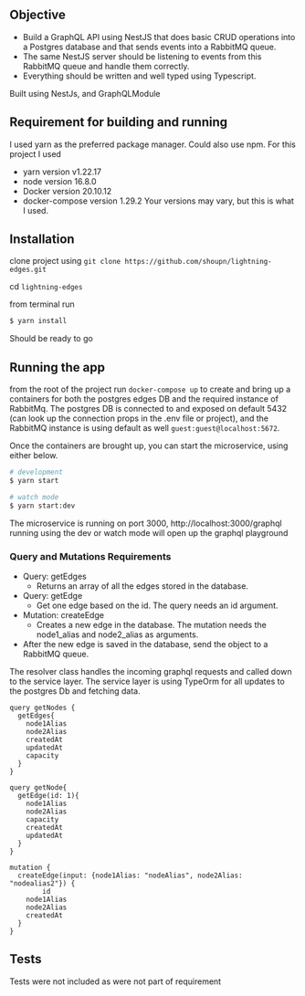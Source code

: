 ## Objective
- Build a GraphQL API using NestJS that does basic CRUD operations into a Postgres
database and that sends events into a RabbitMQ queue.
- The same NestJS server should be listening to events from this RabbitMQ queue and
handle them correctly.
- Everything should be written and well typed using Typescript.

Built using NestJs, and GraphQLModule

## Requirement for building and running 
I used yarn as the preferred package manager. Could also use npm. 
For this project I used 
- yarn version v1.22.17 
- node version 16.8.0
- Docker version 20.10.12 
- docker-compose version 1.29.2
Your versions may vary, but this is what I used. 

## Installation 
clone project using `git clone https://github.com/shoupn/lightning-edges.git`

cd `lightning-edges`

from terminal run
```bash
$ yarn install
```
Should be ready to go
## Running the app
from the root of the project run `docker-compose up` to create and bring up a containers
for both the postgres edges DB and the required instance of RabbitMq. The postgres DB is connected to and 
exposed on default 5432 (can look up the connection props in the .env file or project),
and the RabbitMQ instance is using default as well `guest:guest@localhost:5672`.

Once the containers are brought up, you can start the microservice, using either below. 

```bash
# development
$ yarn start

# watch mode
$ yarn start:dev
```

The microservice is running on port 3000, 
http://localhost:3000/graphql running using the dev or watch mode will open up the graphql playground


### Query and Mutations Requirements

- Query: getEdges
  - Returns an array of all the edges stored in the database.
- Query: getEdge
  - Get one edge based on the id. The query needs an id argument.
- Mutation: createEdge
  - Creates a new edge in the database. The mutation needs the node1_alias and
node2_alias as arguments.
- After the new edge is saved in the database, send the object to a RabbitMQ
queue. 

The resolver class handles the incoming graphql requests and called down to the service layer. 
The service layer is using TypeOrm for all updates to the postgres Db and fetching data.  

```
query getNodes {
  getEdges{
    node1Alias
    node2Alias
    createdAt
    updatedAt
    capacity
  }
}

query getNode{
  getEdge(id: 1){
    node1Alias
    node2Alias
    capacity
    createdAt
    updatedAt
  }
}

mutation {
  createEdge(input: {node1Alias: "nodeAlias", node2Alias: "nodealias2"}) {
		id
    node1Alias
    node2Alias
    createdAt
  }
}

```
## Tests
Tests were not included as were not part of requirement
